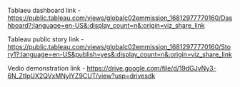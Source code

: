 Tablaeu dashboard link - https://public.tableau.com/views/globalc02emmission_16812977770160/Dashboard?:language=en-US&:display_count=n&:origin=viz_share_link

Tableau public story  link - https://public.tableau.com/views/globalc02emmission_16812977770160/Story1?:language=en-US&publish=yes&:display_count=n&:origin=viz_share_link

Vedio demonstration link - https://drive.google.com/file/d/19dGJvNy3-6N_ZtlpUX2QVxMNylYZ9CUT/view?usp=drivesdk
